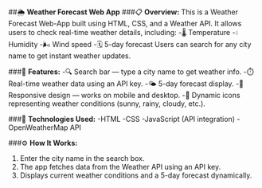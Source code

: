 ##🌦️ **Weather Forecast Web App**
###📋 **Overview:**
This is a Weather Forecast Web-App built using HTML, CSS, and a Weather API.
It allows users to check real-time weather details, including:
-🌡️ Temperature
-💧 Humidity
-🌬️ Wind speed
-🗓️ 5-day forecast
Users can search for any city name to get instant weather updates.

###🚀 **Features:**
-🔍 Search bar — type a city name to get weather info.
-⏱️ Real-time weather data using an API key.
-🌤️ 5-day forecast display.
-📱 Responsive design — works on mobile and desktop.
-🧭 Dynamic icons representing weather conditions (sunny, rainy, cloudy, etc.).

###🧠 **Technologies Used:**
-HTML
-CSS
-JavaScript (API integration)
-OpenWeatherMap API

###⚙️ **How It Works:**
1. Enter the city name in the search box.
2. The app fetches data from the Weather API using an API key.
3. Displays current weather conditions and a 5-day forecast dynamically.

